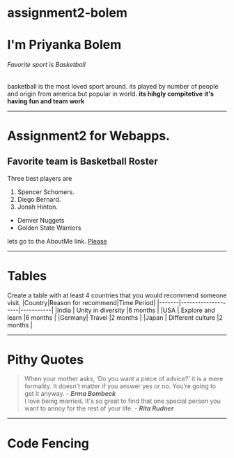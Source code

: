 # assignment2-bolem
# I'm Priyanka Bolem
###### Favorite sport is Basketball
basketball is the most loved sport around. its played by number of people and origin from america but popular in world.
**its hihgly compitetive**
**it's having fun and team work**
****
 # Assignment2 for Webapps.
##  Favorite team is Basketball Roster  
Three best players are
   1. Spencer Schomers.
   2. Diego Bernard.
   3. Jonah Hinton.
* Denver Nuggets
* Golden State Warriors

lets go to the AboutMe link.
[Please](https://github.com/Priyankabolem/assignment2-bolem/blob/main/AboutMe.md)

****
# Tables
Create a table with at least 4 countries that you 
would recommend someone visit. 
|Country|Reason for recommend|Time Period|
|-------|--------------------|-----------|
|India  | Unity in diversity |6 months   |
|USA    | Explore and learn  |6 months   |
|Germany| Travel             |2 months   |
|Japan  | Different culture  |2 months   |

****
# Pithy Quotes 
>When your mother asks, ‘Do you want a piece of advice?’ it is a mere formality. It doesn’t matter if you answer yes or no. You’re going to get it anyway.  - ***Erma Bombeck*** <br>
>I love being married. It's so great to find that one special person you want to annoy for the rest of your life. - ***Rita Rudner***

****
# Code Fencing 

